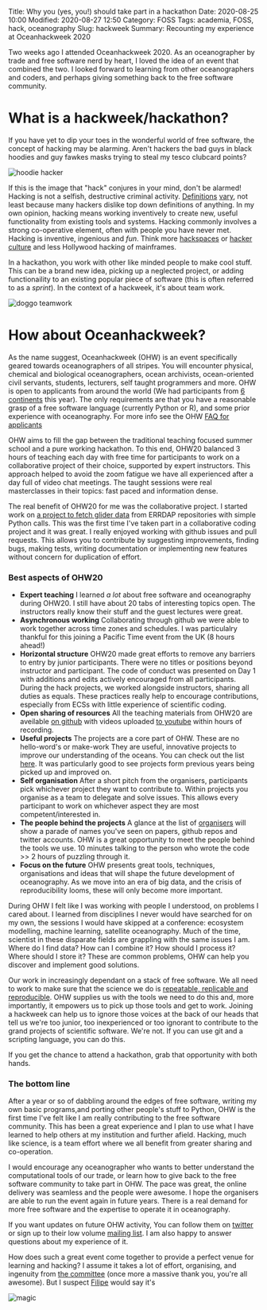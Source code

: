 Title: Why you (yes, you!) should take part in a hackathon
Date: 2020-08-25 10:00
Modified: 2020-08-27 12:50
Category: FOSS
Tags:  academia, FOSS, hack, oceanography
Slug: hackweek
Summary: Recounting my experience at Oceanhackweek 2020


Two weeks ago I attended Oceanhackweek 2020. As an oceanographer by trade and free software nerd by heart, I loved the idea of an event that combined the two. I looked forward to learning from other oceanographers and coders, and perhaps giving something back to the free software community.

# What is a hackweek/hackathon?

If you have yet to dip your toes in the wonderful world of free software, the concept of hacking may be alarming. Aren't hackers the bad guys in black hoodies and guy fawkes masks trying to steal my tesco clubcard points?

![hoodie hacker](../images/hacker.png)

If this is the image that "hack" conjures in your mind, don't be alarmed! Hacking is not a selfish, destructive criminal activity. [Definitions](http://catb.org/~esr/faqs/hacker-howto.html#what_is) [vary](https://www.hackspace.org.uk/foundation/define.md), not least because many hackers dislike top down definitions of anything. In my own opinion, hacking means working inventively to create new, useful functionality from existing tools and systems. Hacking commonly involves a strong co-operative element, often with people you have never met. Hacking is inventive, ingenious and *fun*. Think more [hackspaces](https://en.wikipedia.org/wiki/Hackerspace) or [hacker culture](https://en.wikipedia.org/wiki/Hacker_culture) and less Hollywood hacking of mainframes.

In a hackathon, you work with other like minded people to make cool stuff. This can be a brand new idea, picking up a neglected project, or adding functionaility to an existing popular piece of software (this is often referred to as a *sprint*). In the context of a hackweek, it's about team work.

![doggo teamwork](https://media3.giphy.com/media/1MayKbFuSKE1O/giphy.gif?cid=ecf05e47a73r2pqbn4qxfheuu1z4nsj8u2rknlh9t4i84ovl&rid=giphy.gif)




# How about Oceanhackweek?

As the name suggest, Oceanhackweek (OHW) is an event specifically geared towards oceanographers of all stripes. You will encounter physical, chemical and biological oceanographers, ocean archivists, ocean-oriented civil servants, students, lecturers, self taught programmers and more. OHW is open to applicants from around the world (We had participants from [6 continents](https://twitter.com/SeascapeScience/status/1295708658664443904) this year). The only requirements are that you have a reasonable grasp of a free software language (currently Python or R), and some prior experience with oceanography. For more info see the OHW [FAQ for applicants](https://oceanhackweek.github.io/applicant-info.html) 

OHW aims to fill the gap between the traditional teaching focused summer school and a pure working hackathon. To this end, OHW20 balanced 3 hours of teaching each day with free time for participants to work on a collaborative project of their choice, supported by expert instructors. This approach helped to avoid the zoom fatigue we have all experienced after a day full of video chat meetings. The taught sessions were real masterclasses in their topics: fast paced and information dense.

The real benefit of OHW20 for me was the collaborative project. I started work on [a project to fetch glider data](https://github.com/oceanhackweek/ohw20-proj-glide-data-fetcher) from ERRDAP repositories with simple Python calls. This was the first time I've taken part in a collaborative coding project and it was great. I really enjoyed working with github issues and pull requests. This allows you to contribute by suggesting improvements, finding bugs, making tests, writing documentation or implementing new features without concern for duplication of effort. 

### Best aspects of OHW20

- **Expert teaching** I learned *a lot* about free software and oceanography during OHW20. I still have about 20 tabs of interesting topics open. The instructors really know their stuff and the guest lectures were great.
- **Asynchronous working** Collaborating through github we were able to work together across time zones and schedules. I was particulalry thankful for this joining a Pacific Time event from the UK (8 hours ahead!)
- **Horizontal structure** OHW20 made great efforts to remove any barriers to entry by junior participants. There were no titles or positions beyond instructor and participant. The code of conduct was presented on Day 1 with additions and edits actively encouraged from all participants. During the hack projects, we worked alongside instructors, sharing all duties as equals. These practices really help to encourage contributions, especially from ECSs with little experience of scientific coding.
- **Open sharing of resources** All the teaching materials from OHW20 are aveilable [on github](https://github.com/oceanhackweek/ohw-resources) with videos uploaded [to youtube](https://www.youtube.com/playlist?list=PLA6PlfxWZPLTPQ_OIr3dDPF9FRiHQXoVF) within hours of recording.
- **Useful projects** The projects are a core part of OHW. These are no hello-word's or make-work They are useful, innovative projects to improve our understanding of the oceans. You can check out the list [here](https://github.com/oceanhackweek). It was particularly good to see projects form previous years being picked up and improved on.
- **Self organisation** After a short pitch from the organisers, participants pick whichever project they want to contribute to. Within projects you organise as a team to delegate and solve issues. This allows every participant to work on whichever aspect they are most competent/interested in.
- **The people behind the projects** A glance at the list of [organisers](https://oceanhackweek.github.io/our-team.html) will show a parade of names you've seen on papers, github repos and twitter accounts. OHW is a great opportunity to meet the people behind the tools we use. 10 minutes talking to the person who wrote the code >> 2 hours of puzzling through it.
- **Focus on the future** OHW presents great tools, techniques, organisations and ideas that will shape the future development of oceanography. As we move into an era of big data, and the crisis of reproducibility looms, these will only become more important.



During OHW I felt like I was working with people I understood, on problems I cared about. I learned from disciplines I never would have searched for on my own, the sessions I would have skipped at a conference: ecosystem modelling, machine learning, satellite oceanography. Much of the time, scientist in these disparate fields are grappling with the same issues I am. Where do I find data? How can I combine it? How should I process it? Where should I store it? These are common problems, OHW can help you discover and implement good solutions.



Our work in increasingly dependant on a stack of free software. We all need to work to make sure that the science we do is [repeatable, replicable and reproducible](https://github.com/asx-/reproducible-science/blob/master/reproducible_science.pdf). OHW supplies us with the tools we need to do this and, more importantly, it empowers us to pick up those tools and get to work. Joining a hackweek can help us to ignore those voices at the back of our heads that tell us we're too junior, too inexperienced or too ignorant to contribute to the grand projects of scientific software. We're not. If you can use git and a scripting language, you can do this. 



If you get the chance to attend a hackathon, grab that opportunity with both hands.





### The bottom line

After a year or so of dabbling around the edges of free software, writing my own basic programs,and porting other people's stuff to Python, OHW is the first time I've felt like I am really contributing to the free software community. This has been a great experience and I plan to use what I have learned to help others at my institution and further afield. Hacking, much like science, is a team effort where we all benefit from greater sharing and co-operation.

I would encourage any oceanographer who wants to better understand the computational tools of our trade, or learn how to give back to the free software community to take part in OHW. The pace was great, the online delivery was seamless and the people were awesome. I hope the organisers are able to run the event again in future years. There is a real demand for more free software and the expertise to operate it in oceanography.

If you want updates on future OHW activity, You can follow them on [twitter](https://twitter.com/oceanhackweek) or sign up to their low volume [mailing list](https://oceanhackweek.org/about/contact.html). I am also happy to answer questions about my experience of it.

How does such a great event come together to provide a perfect venue for learning and hacking? I assume it takes a lot of effort, organising, and ingenuity from [the committee](https://oceanhackweek.github.io/our-team.html) (once more a massive thank you, you're all awesome). But I suspect [Filipe](https://github.com/ocefpaf) would say it's

![magic](https://media.giphy.com/media/12NUbkX6p4xOO4/giphy.gif)


